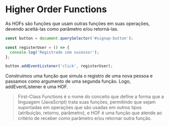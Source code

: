 # Higher Order Functions
As HOFs são funções que usam outras funções em suas operações, devendo aceitá-las como parâmetro e/ou retorná-las.
```javascript
const button = document.querySelector('#signup-button');

const registerUser = () => {
  console.log('Registrado com sucesso!');
};

button.addEventListener('click', registerUser);
```

Construímos uma função que simula o registro de uma nova pessoa e passamos como argumento de uma segunda função. Logo, addEventListener é uma HOF.
> First-Class Functions é o nome do conceito que define a forma que a linguagem (JavaScript) trata suas funções, permitindo que sejam suportadas em operações que são usadas em outros tipos (atribuição, retorno, parâmetro), e HOF é uma função que atende ao critério de receber como parâmetro e/ou retornar outra função.